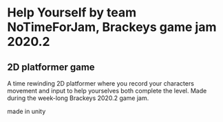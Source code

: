 Help Yourself by team NoTimeForJam, Brackeys game jam 2020.2
============================================================

2D platformer game
------------------

A time rewinding 2D platformer where you record your characters movement and input to help yourselves both complete the level.
Made during the week-long Brackeys 2020.2 game jam.

made in unity
